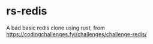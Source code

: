 # rs-redis

A bad basic redis clone using rust, from https://codingchallenges.fyi/challenges/challenge-redis/
